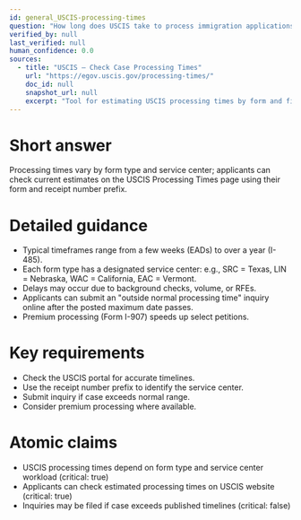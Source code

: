 ```yaml
---
id: general_USCIS-processing-times
question: "How long does USCIS take to process immigration applications?"
verified_by: null
last_verified: null
human_confidence: 0.0
sources:
  - title: "USCIS – Check Case Processing Times"
    url: "https://egov.uscis.gov/processing-times/"
    doc_id: null
    snapshot_url: null
    excerpt: "Tool for estimating USCIS processing times by form and field office."
---
```


# Short answer
Processing times vary by form type and service center; applicants can check current estimates on the USCIS Processing Times page using their form and receipt number prefix.

# Detailed guidance
- Typical timeframes range from a few weeks (EADs) to over a year (I-485).  
- Each form type has a designated service center: e.g., SRC = Texas, LIN = Nebraska, WAC = California, EAC = Vermont.  
- Delays may occur due to background checks, volume, or RFEs.  
- Applicants can submit an "outside normal processing time" inquiry online after the posted maximum date passes.  
- Premium processing (Form I-907) speeds up select petitions.  

# Key requirements
- Check the USCIS portal for accurate timelines.  
- Use the receipt number prefix to identify the service center.  
- Submit inquiry if case exceeds normal range.  
- Consider premium processing where available.  

# Atomic claims
- USCIS processing times depend on form type and service center workload (critical: true)
- Applicants can check estimated processing times on USCIS website (critical: true)
- Inquiries may be filed if case exceeds published timelines (critical: false)

